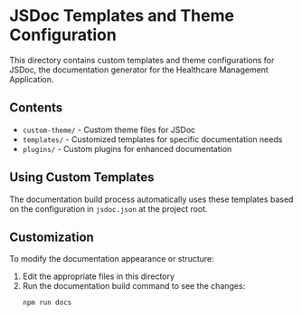 # JSDoc Templates and Theme Configuration

This directory contains custom templates and theme configurations for JSDoc, the documentation generator for the Healthcare Management Application.

## Contents

- `custom-theme/` - Custom theme files for JSDoc
- `templates/` - Customized templates for specific documentation needs
- `plugins/` - Custom plugins for enhanced documentation

## Using Custom Templates

The documentation build process automatically uses these templates based on the configuration in `jsdoc.json` at the project root.

## Customization

To modify the documentation appearance or structure:

1. Edit the appropriate files in this directory
2. Run the documentation build command to see the changes:
   ```bash
   npm run docs